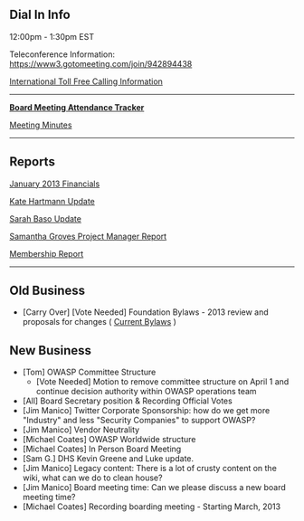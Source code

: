 ## Dial In Info

12:00pm - 1:30pm EST

Teleconference Information:
<https://www3.gotomeeting.com/join/942894438>

[International Toll Free Calling
Information](International_Toll_Free_Calling_Information "wikilink")

-----

**[Board Meeting Attendance
Tracker](https://docs.google.com/a/owasp.org/spreadsheet/ccc?key=0ApZ9zE0hx0LNdG5uRzNYZE8ycDFabnBWNkU4SFpwREE)**

[Meeting
Minutes](https://docs.google.com/a/owasp.org/document/d/1H0EeL-iOJEmyxfK0jNS70YnpTMJneCPiQrkR_1zz2sA/edit)

-----

## Reports

[January 2013
Financials](https://www.owasp.org/index.php/File:201301.xlsx)

[Kate Hartmann
Update](https://docs.google.com/document/d/1QvzGDwdMQTFyTcZZNylD95b1LPL-UN0vbSM70is7D_8/edit?usp=sharing)

[Sarah Baso
Update](https://docs.google.com/a/owasp.org/document/d/1I1vARWyWlGocTtJ0LzZUZweKj19_oo3B6ivoUf4EAmw/edit)

[Samantha Groves Project Manager
Report](https://www.owasp.org/index.php/OWASP_Project_Manager_Activity_Reports/February_11_2013)

[Membership
Report](https://www.owasp.org/index.php/January_2013_Membership_Report)

-----

## Old Business

  - \[Carry Over\] \[Vote Needed\] Foundation Bylaws - 2013 review and
    proposals for changes ( [Current
    Bylaws](https://www.owasp.org/images/a/ae/2012ByLawsFINAL.pdf) )

## New Business

  - \[Tom\] OWASP Committee Structure
      - \[Vote Needed\] Motion to remove committee structure on April 1
        and continue decision authority within OWASP operations team
  - \[All\] Board Secretary position & Recording Official Votes
  - \[Jim Manico\] Twitter Corporate Sponsorship: how do we get more
    "Industry" and less "Security Companies" to support OWASP?
  - \[Jim Manico\] Vendor Neutrality
  - \[Michael Coates\] OWASP Worldwide structure
  - \[Michael Coates\] In Person Board Meeting
  - \[Sam G.\] DHS Kevin Greene and Luke update.
  - \[Jim Manico\] Legacy content: There is a lot of crusty content on
    the wiki, what can we do to clean house?
  - \[Jim Manico\] Board meeting time: Can we please discuss a new board
    meeting time?
  - \[Michael Coates\] Recording boarding meeting - Starting March, 2013